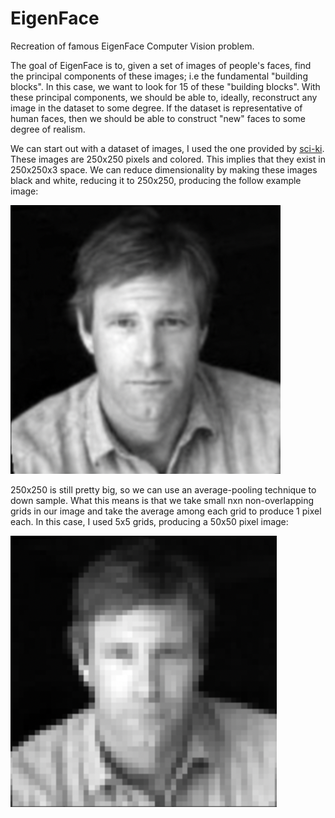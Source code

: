 # EigenFace
Recreation of famous EigenFace Computer Vision problem.

The goal of EigenFace is to, given a set of images of people's faces, find the principal components of these images; i.e the fundamental "building blocks". In this case, we want to look for 15 of these "building blocks". With these principal components, we should be able to, ideally, reconstruct any image in the dataset to some degree. If the dataset is representative of human faces, then we should be able to construct "new" faces to some degree of realism.

We can start out with a dataset of images, I used the one provided by [sci-ki](https://scikit-learn.org/stable/auto_examples/applications/plot_face_recognition.html). These images are 250x250 pixels and colored. This implies that they exist in 250x250x3 space. We can reduce dimensionality by making these images black and white, reducing it to 250x250, producing the follow example image:

![aaron](mdimg/bnw.png)

250x250 is still pretty big, so we can use an average-pooling technique to down sample. What this means is that we take small nxn non-overlapping grids in our image and take the average among each grid to produce 1 pixel each. In this case, I used 5x5 grids, producing a 50x50 pixel image:

![downsampled](mdimg/downsampled.png)
